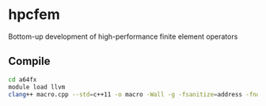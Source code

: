 # hpcfem
Bottom-up development of high-performance finite element operators

## Compile
```bash
cd a64fx
module load llvm
clang++ macro.cpp --std=c++11 -o macro -Wall -g -fsanitize=address -fno-omit-frame-pointer
```
